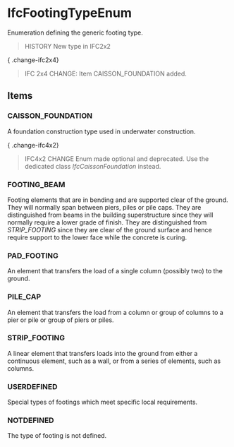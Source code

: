 # IfcFootingTypeEnum

Enumeration defining the generic footing type.<!-- end of definition -->

> HISTORY New type in IFC2x2

{ .change-ifc2x4}
> IFC 2x4 CHANGE: Item CAISSON_FOUNDATION added.

## Items

### CAISSON_FOUNDATION
A foundation construction type used in underwater construction.

{ .change-ifc4x2}
> IFC4x2 CHANGE Enum made optional and deprecated. Use the dedicated class _IfcCaissonFoundation_ instead.

### FOOTING_BEAM
Footing elements that are in bending and are supported clear of the ground. They will normally span between piers, piles or pile caps. They are distinguished from beams in the building superstructure since they will normally require a lower grade of finish. They are distinguished from _STRIP_FOOTING_ since they are clear of the ground surface and hence require support to the lower face while the concrete is curing.

### PAD_FOOTING
An element that transfers the load of a single column (possibly two) to the ground.

### PILE_CAP
An element that transfers the load from a column or group of columns to a pier or pile or group of piers or piles.

### STRIP_FOOTING
A linear element that transfers loads into the ground from either a continuous element, such as a wall, or from a series of elements, such as columns.

### USERDEFINED
Special types of footings which meet specific local requirements.

### NOTDEFINED
The type of footing is not defined.
